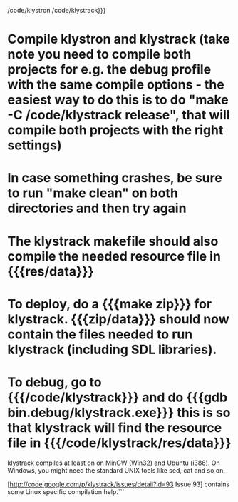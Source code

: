 /code/klystron
/code/klystrack}}}
  # Compile klystron and klystrack (take note you need to compile both projects for e.g. the debug profile with the same compile options - the easiest way to do this is to do "make -C /code/klystrack release", that will compile both projects with the right settings)
  # In case something crashes, be sure to run "make clean" on both directories and then try again
  # The klystrack makefile should also compile the needed resource file in {{{res/data}}}
  # To deploy, do a {{{make zip}}} for klystrack. {{{zip/data}}} should now contain the files needed to run klystrack (including SDL libraries). 
  # To debug, go to {{{/code/klystrack}}} and do {{{gdb bin.debug/klystrack.exe}}} this is so that klystrack will find the resource file in {{{/code/klystrack/res/data}}}

klystrack compiles at least on on MinGW (Win32) and Ubuntu (i386). On Windows, you might need the standard UNIX tools like sed, cat and so on.

[http://code.google.com/p/klystrack/issues/detail?id=93 Issue 93] contains some Linux specific compilation help.```